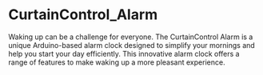 # CurtainControl_Alarm
Waking up can be a challenge for everyone. The CurtainControl Alarm is a unique Arduino-based alarm clock designed to simplify your mornings and help you start your day efficiently. This innovative alarm clock offers a range of features to make waking up a more pleasant experience.
